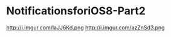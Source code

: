 NotificationsforiOS8-Part2
==========================
http://i.imgur.com/laJJ6Kd.png
http://i.imgur.com/azZnSd3.png
